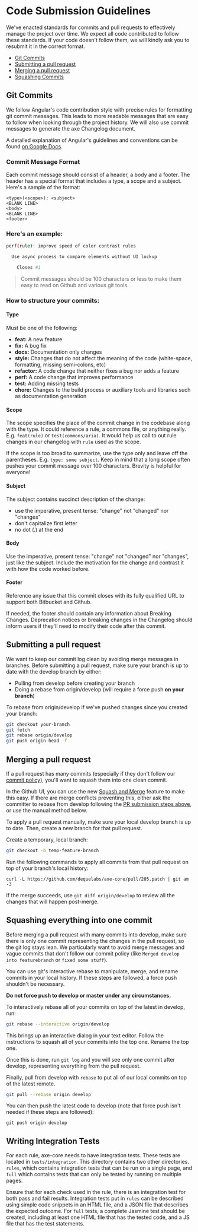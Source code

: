 # Code Submission Guidelines

We've enacted standards for commits and pull requests to effectively manage the project over
time. We expect all code contributed to follow these standards. If your code doesn't follow them, we
will kindly ask you to resubmit it in the correct format.

- [Git Commits](#git-commits)
- [Submitting a pull request](#submitting-a-pull-request)
- [Merging a pull request](#merging-a-pull-request)
- [Squashing Commits](#squashing-everything-into-one-commit)

## Git Commits

We follow Angular's code contribution style with precise rules for formatting git commit messages.
This leads to more readable messages that are easy to follow when looking through the project
history. We will also use commit messages to generate the axe Changelog document.

A detailed explanation of Angular's guidelines and conventions can be found [on Google Docs](https://docs.google.com/document/d/1QrDFcIiPjSLDn3EL15IJygNPiHORgU1_OOAqWjiDU5Y/edit#).

### Commit Message Format

Each commit message should consist of a header, a body and a footer. The header has a special format
that includes a type, a scope and a subject. Here's a sample of the format:

```
<type>(<scope>): <subject>
<BLANK LINE>
<body>
<BLANK LINE>
<footer>
```

### Here's an example:

```sh
perf(rule): improve speed of color contrast rules

  Use async process to compare elements without UI lockup

    Closes #1
```

> Commit messages should be 100 characters or less to make them easy to read on Github and
> various git tools.

### How to structure your commits:

#### Type

Must be one of the following:

- **feat:** A new feature
- **fix:** A bug fix
- **docs:** Documentation only changes
- **style:** Changes that do not affect the meaning of the code (white-space, formatting, missing
  semi-colons, etc)
- **refactor:** A code change that neither fixes a bug nor adds a feature
- **perf:** A code change that improves performance
- **test:** Adding missing tests
- **chore:** Changes to the build process or auxiliary tools and libraries such as documentation
  generation

#### Scope

The scope specifies the place of the commit change in the codebase along with the type. It could
reference a rule, a commons file, or anything really. E.g. `feat(rule)` or
`test(commons/aria)`. It would help us call to out rule changes in our changelog with `rule` used as the scope.

If the scope is too broad to summarize, use the type only and leave off the parentheses. E.g.
`type: some subject`. Keep in mind that a long scope often pushes your commit message over 100 characters.
Brevity is helpful for everyone!

#### Subject

The subject contains succinct description of the change:

- use the imperative, present tense: "change" not "changed" nor "changes"
- don't capitalize first letter
- no dot (.) at the end

#### Body

Use the imperative, present tense: "change" not "changed" nor "changes", just like the subject.
Include the motivation for the change and contrast it with how the code worked before.

#### Footer

Reference any issue that this commit closes with its fully qualified URL to support both
Bitbucket and Github.

If needed, the footer should contain any information about Breaking Changes. Deprecation notices or
breaking changes in the Changelog should inform users if they'll need to modify their code after
this commit.

## Submitting a pull request

We want to keep our commit log clean by avoiding merge messages in branches. Before submitting a pull request, make sure your branch is up to date with the develop branch by either:

- Pulling from develop before creating your branch
- Doing a rebase from origin/develop (will require a force push **on your branch**)

To rebase from origin/develop if we've pushed changes since you created your branch:

```sh
git checkout your-branch
git fetch
git rebase origin/develop
git push origin head -f
```

## Merging a pull request

If a pull request has many commits (especially if they don't follow our [commit policy](#git-commits)), you'll want to squash them into one clean commit.

In the Github UI, you can use the new [Squash and Merge](https://github.com/blog/2141-squash-your-commits) feature to make this easy. If there are merge conflicts preventing this, either ask the committer to rebase from develop following the [PR submission steps above](#submitting-a-pull-request), or use the manual method below.

To apply a pull request manually, make sure your local develop branch is up to date. Then, create a new branch for that pull request.

Create a temporary, local branch:

```sh
git checkout -b temp-feature-branch
```

Run the following commands to apply all commits from that pull request on top of your branch's local history:

```console
curl -L https://github.com/dequelabs/axe-core/pull/205.patch | git am -3
```

If the merge succeeds, use `git diff origin/develop` to review all the changes that will happen
post-merge.

## Squashing everything into one commit

Before merging a pull request with many commits into develop, make sure there is only one commit representing the
changes in the pull request, so the git log stays lean. We particularly want to avoid merge messages and vague commits that don't follow our commit policy (like `Merged develop into featurebranch` or `fixed some stuff`).

You can use git's interactive rebase to manipulate, merge, and rename commits in your local
history. If these steps are followed, a force push shouldn't be necessary.

**Do not force push to develop or master under any circumstances.**

To interactively rebase all of your commits on top of the latest in develop, run:

```sh
git rebase --interactive origin/develop
```

This brings up an interactive dialog in your text editor. Follow the instructions to squash all
of your commits into the top one. Rename the top one.

Once this is done, run `git log` and you will see only one commit after develop, representing
everything from the pull request.

Finally, pull from develop with `rebase` to put all of our local commits on top of the latest
remote.

```sh
git pull --rebase origin develop
```

You can then push the latest code to develop (note that force push isn't needed if these steps are followed):

```console
git push origin develop
```

## Writing Integration Tests

For each rule, axe-core needs to have integration tests. These tests are located in `tests/integration`.
This directory contains two other directories. `rules`, which contains integration tests that can be run
on a single page, and `full` which contains tests that can only be tested by running on multiple pages.

Ensure that for each check used in the rule, there is an integration test for both pass and fail results.
Integration tests put in `rules` can be described using simple code snippets in an HTML file, and a JSON
file that describes the expected outcome. For `full` tests, a complete Jasmine test should be created,
including at least one HTML file that has the tested code, and a JS file that has the test statements.
